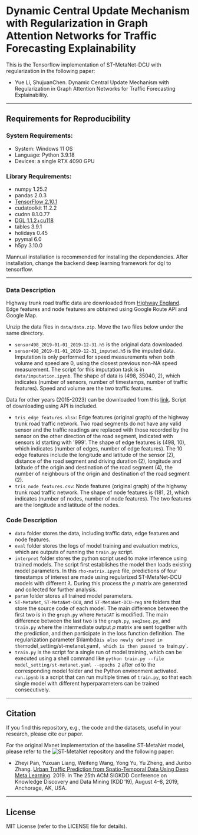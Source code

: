 # Dynamic Central Update Mechanism with Regularization in Graph Attention Networks for Traffic Forecasting Explainability


This is the Tensorflow implementation of ST-MetaNet-DCU with regularization in the following paper:

- Yue Li, ShujuanChen. Dynamic Central Update Mechanism with Regularization in Graph Attention Networks for Traffic Forecasting Explainability.

---

## Requirements for Reproducibility

### System Requirements:

- System: Windows 11 OS
- Language: Python 3.9.18
- Devices: a single RTX 4090 GPU


### Library Requirements:

- numpy 1.25.2
- pandas 2.0.3
- [TensorFlow 2.10.1](https://www.tensorflow.org/install/pip?_gl=1*1tk6s5m*_up*MQ..*_ga*MjI3MzQyMDc1LjE3MTM2OTIwNzI.*_ga_W0YLR4190T*MTcxMzY5MjA3MS4xLjAuMTcxMzY5MjA3MS4wLjAuMA..#windows-native)
- cudatoolkit 11.2.2
- cudnn 8.1.0.77
- [DGL 1.1.2+cu118](https://www.dgl.ai/pages/start.html)
- tables 3.9.1
- holidays 0.45
- pyymal 6.0
- h5py 3.10.0

Mannual installation is recommended for installing the dependencies. After installation, change the backend deep learning framework for dgl to tensorflow.

---

### Data Description
Highway trunk road traffic data are downloaded from [Highway England](http://tris.highwaysengland.co.uk/). Edge features and node features are obtained using Google Route API and Google Map.

Unzip the data files in `data/data.zip`. Move the two files below under the same directory.
- `sensor498_2019-01-01_2019-12-31.h5` is the original data downloaded.
- `sensor498_2019-01-01_2019-12-31_imputed.h5` is the imputed data. Imputation is only performed for speed measurements when both volume and speed are 0, using the closest previous non-NA speed measurement. The script for this imputation task is in `data/imputation.ipynb`. The shape of data is (498, 35040, 2), which indicates (number of sensors, number of timestamps, number of traffic features). Speed and volume are the two traffic features.

Data for other years (2015-2023) can be downloaded from this [link](https://pan.baidu.com/s/1qey-HshcizFInAYzBhQj7g?pwd=a8va). Script of downloading using API is included.

- `tris_edge_features.xlsx`: Edge features (original graph) of the highway trunk road traffic network. Two road segments do not have any valid sensor and the traffic readings are replaced with those recorded by the sensor on the other direction of the road segment, indicated with sensors id starting with '999'. The shape of edge features is (498, 10), which indicates (number of edges, number of edge features). The 10 edge features include the longitude and latitude of the sensor (2), distance of the road segment and driving duration (2), longitude and latitude of the origin and destination of the road segment (4), the number of neighbours of the origin and destination of the road segment (2).
- `tris_node_features.csv`: Node features (original graph) of the highway trunk road traffic network. The shape of node features is (181, 2), which indicates (number of nodes, number of node features). The two features are the longitude and latitude of the nodes.


### Code Description

- `data` folder stores the data, including traffic data, edge features and node features.
- `eval` folder stores the logs of model training and evaluation metrics, which are outputs of running the `train.py` script.
- `interpret` folder stores the python script used to make inference using trained models. The script first establishes the model then loads existing model parameters. In this `rho-matrix.ipynb` file, predictions of four timestamps of interest are made using regularized ST-MetaNet-DCU models with different $\lambda$. During this process the $\rho$ matrix are generated and collected for further analysis.
- `param` folder stores all trained model parameters.
- `ST-MetaNet`, `ST-MetaNet-DCU`, and `ST-MetaNet-DCU-reg` are folders that store the source code of each model. The main difference between the first two is in the `graph.py` where `MetaGAT` is modified. The main difference between the last two is the `graph.py`, `seq2seq.py`, and `train.py` where the intermediate output $\rho$ matrix are sent together with the prediction, and then participate in the loss function definition. The regularization parameter $\lambda` is also newly defined in the `model_setting/st-metanet.yaml`, which is then passed to `train.py`.
- `train.py` is the script for a single run of model training, which can be executed using a shell command like `python train.py --file model_setting/st-metanet.yaml --epochs 2` after `cd` to the corresponding model folder and the Python environment activated. `run.ipynb` is a script that can run multiple times of `train.py`, so that each single model with different hyperparameters can be trained consecutively.

---

## Citation

If you find this repository, e.g., the code and the datasets, useful in your research, please cite our paper.

For the original Mxnet implementation of the baseline ST-MetaNet model, please refer to the ![ST-MetaNet repository](https://github.com/panzheyi/ST-MetaNet) and the following paper:

- Zheyi Pan, Yuxuan Liang, Weifeng Wang, Yong Yu, Yu Zheng, and Junbo Zhang. [Urban Traffic Prediction from Spatio-Temporal Data Using Deep Meta Learning](https://www.researchgate.net/publication/333186315_Urban_Traffic_Prediction_from_Spatio-Temporal_Data_Using_Deep_Meta_Learning). 2019. In The 25th ACM SIGKDD Conference on Knowledge Discovery and Data Mining (KDD'19), August 4–8, 2019, Anchorage, AK, USA.


---

## License

MIT License (refer to the LICENSE file for details).
